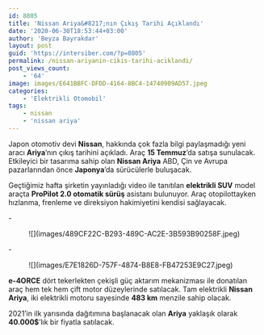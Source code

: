 ```yaml
---
id: 8805
title: 'Nissan Ariya&#8217;nın Çıkış Tarihi Açıklandı'
date: '2020-06-30T18:53:44+03:00'
author: 'Beyza Bayrakdar'
layout: post
guid: 'https://intersiber.com/?p=8805'
permalink: /nissan-ariyanin-cikis-tarihi-aciklandi/
post_views_count:
    - '64'
image: images/E641BBFC-DFDD-4164-8BC4-14740909AD57.jpeg
categories:
    - 'Elektrikli Otomobil'
tags:
    - nissan
    - 'nissan ariya'
---
```


Japon otomotiv devi **Nissan**, hakkında çok fazla bilgi paylaşmadığı yeni aracı **Ariya**’nın çıkış tarihini açıkladı. Araç **15 Temmuz**’da satışa sunulacak. Etkileyici bir tasarıma sahip olan **Nissan Ariya** ABD, Çin ve Avrupa pazarlarından önce **Japonya**’da sürücülerle buluşacak.

Geçtiğimiz hafta şirketin yayınladığı video ile tanıtılan **elektrikli SUV** model araçta **ProPilot 2.0 otomatik sürüş** asistanı bulunuyor. Araç otopilottayken hızlanma, frenleme ve direksiyon hakimiyetini kendisi sağlayacak.

<div class="wp-block-jetpack-slideshow aligncenter" data-effect="slide"><div class="wp-block-jetpack-slideshow_container swiper-container">- <figure>![](images/489CF22C-B293-489C-AC2E-3B593B90258F.jpeg)</figure>
- <figure>![](images/E7E1826D-757F-4874-B8E8-FB47253E9C27.jpeg)</figure>

<a class="wp-block-jetpack-slideshow_button-prev swiper-button-prev swiper-button-white" role="button"></a><a class="wp-block-jetpack-slideshow_button-next swiper-button-next swiper-button-white" role="button"></a><a aria-label="Pause Slideshow" class="wp-block-jetpack-slideshow_button-pause" role="button"></a><div class="wp-block-jetpack-slideshow_pagination swiper-pagination swiper-pagination-white"></div></div></div>**e-4ORCE** dört tekerlekten çekişli güç aktarım mekanizması ile donatılan araç hem tek hem çift motor düzeylerinde satılacak. Tam elektrikli **Nissan Ariya**, iki elektrikli motoru sayesinde **483 km** menzile sahip olacak.

2021’in ilk yarısında dağıtımına başlanacak olan **Ariya** yaklaşık olarak **40.000$**’lık bir fiyatla satılacak.